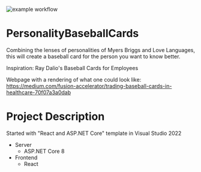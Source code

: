 ![example workflow](https://github.com/bryankahlig/PersonalityBaseballCards/actions/workflows/unittest.yml/badge.svg)

# PersonalityBaseballCards
Combining the lenses of personalities of Myers Briggs and Love Languages, this will create a baseball card for the person you want to know better.

Inspiration:
Ray Dalio's Baseball Cards for Employees

Webpage with a rendering of what one could look like:
https://medium.com/fusion-accelerator/trading-baseball-cards-in-healthcare-70f07a3a0dab

# Project Description

Started with "React and ASP.NET Core" template in Visual Studio 2022

* Server
  * ASP.NET Core 8
* Frontend
  * React